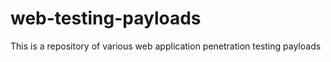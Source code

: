 # web-testing-payloads
This is a repository of various web application penetration testing payloads

